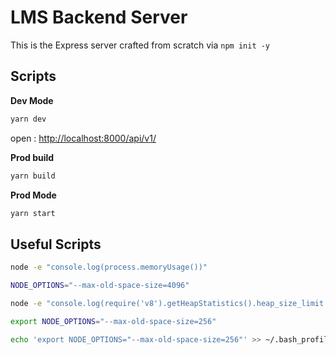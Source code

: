 # LMS Backend Server

This is the Express server crafted from scratch via `npm init -y`

## Scripts

**Dev Mode**

```bash
yarn dev
```

open : [http://localhost:8000/api/v1/](http://localhost:8000/api/v1/)

**Prod build**

```bash
yarn build
```

**Prod Mode**

```bash
yarn start
```

## Useful Scripts

```bash
node -e "console.log(process.memoryUsage())"
```

```bash
NODE_OPTIONS="--max-old-space-size=4096"
```

```bash
node -e "console.log(require('v8').getHeapStatistics().heap_size_limit / 1024 / 1024 + ' MB')"
```

```bash
export NODE_OPTIONS="--max-old-space-size=256"
```

```bash
echo 'export NODE_OPTIONS="--max-old-space-size=256"' >> ~/.bash_profile
```

